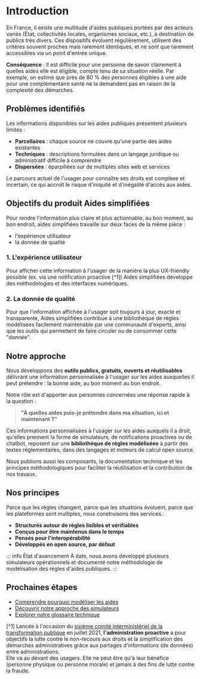 # Introduction

En France, il existe une multitude d'aides publiques portées par des acteurs variés (État, collectivités locales, organismes sociaux, etc.), à destination de publics très divers. Ces dispositifs évoluent régulièrement, utilisent des critères souvent proches mais rarement identiques, et ne sont que rarement accessibles via un point d'entrée unique.

**Conséquence** : Il est difficile pour une personne de savoir clairement à quelles aides elle est éligible, compte tenu de sa situation réelle. Par exemple, on estime que près de 80 % des personnes éligibles à une aide pour une complémentaire santé ne la demandent pas en raison de la complexité des démarches.

## Problèmes identifiés

Les informations disponibles sur les aides publiques présentent plusieurs limites :

- **Parcellaires** : chaque source ne couvre qu'une partie des aides existantes
- **Techniques** : descriptions formulées dans un langage juridique ou administratif difficile à comprendre
- **Dispersées** : éparpillées sur de multiples sites web et services

Le parcours actuel de l'usager pour connaître ses droits est complexe et incertain, ce qui accroît le risque d'iniquité et d'inégalité d'accès aux aides.

## Objectifs du produit Aides simplifiées

Pour rendre l'information plus claire et plus actionnable, au bon moment, au bon endroit, aides simplifiées travaille sur deux faces de la même pièce :
* l'expérience utilisateur
* la donnée de qualité

### 1. L'expérience utilisateur

Pour afficher cette information à l'usager de la manière la plus UX-friendly possible (ex. via une notification proactive [^1]) Aides simplifiées développe des méthodologies et des interfaces numériques.

### 2. La donnée de qualité

Pour que l'information affichée à l'usager soit toujours à jour, exacte et transparente, Aides simplifiées contribue à une bibliothèque de règles modélisées facilement maintenable par une communauté d'experts, ainsi que les outils qui permettent de faire circuler ou de consommer cette "donnée".

## Notre approche

Nous développons des **outils publics, gratuits, ouverts et réutilisables** délivrant une information personnalisée à l'usager sur les aides auxquelles il peut prétendre : la bonne aide, au bon moment au bon endroit. 

Notre rôle est d'apporter aux personnes concernées une réponse rapide à la question :

> **"À quelles aides puis-je prétendre dans ma situation, ici et maintenant ?"**

Ces informations personnalisées à l'usager sur les aides auxquels il a droit, qu'elles prennent la forme de simulateurs, de notifications proactives ou de chatbot, reposent sur une **bibliothèque de règles modélisées** à partir des textes réglementaires, dans des langages et moteurs de calcul open source.

Nous publions aussi les composants, la documentation technique et les principes méthodologiques pour faciliter la réutilisation et la contribution de nos travaux.

## Nos principes

Parce que les règles changent, parce que les situations évoluent, parce que les plateformes sont multiples, nous construisons des services :

- **Structurés autour de règles lisibles et vérifiables**
- **Conçus pour être maintenus dans le temps**  
- **Pensés pour l'interopérabilité**
- **Développés en open source, par défaut**

::: info État d'avancement
À date, nous avons développé plusieurs simulateurs opérationnels et documenté notre méthodologie de modélisation des règles d'aides publiques.
:::

## Prochaines étapes

- [Comprendre pourquoi modéliser les aides](/pourquoi)
- [Découvrir notre approche des simulateurs](/simulateurs/)
- [Explorer notre glossaire technique](/glossaire)

[^1] Lancée à l'occasion du [sixième comité interministériel de la transformation publique](https://www.modernisation.gouv.fr/actualites/tenue-du-6eme-comite-interministeriel-de-la-transformation-publique-citp) en juillet 2021, __l'administration proactive__ a pour objectifs la lutte contre le non-recours aux droits et la simplification des démarches administratives grâce aux partages d'informations (de données) entre administrations.  
Elle va au devant des usagers. Elle ne peut être qu'à leur bénéfice (personne physique ou personne morale) et jamais à des fins de lutte contre la fraude.
